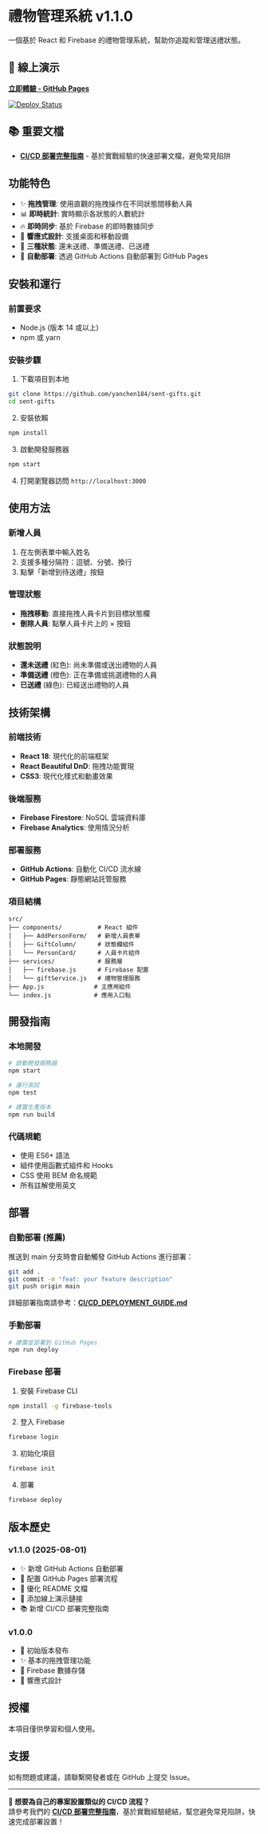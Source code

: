 # 禮物管理系統 v1.1.0

一個基於 React 和 Firebase 的禮物管理系統，幫助你追蹤和管理送禮狀態。

## 🚀 線上演示

**[立即體驗 - GitHub Pages](https://yanchen184.github.io/sent-gifts/)**

[![Deploy Status](https://github.com/yanchen184/sent-gifts/actions/workflows/deploy.yml/badge.svg)](https://github.com/yanchen184/sent-gifts/actions/workflows/deploy.yml)

## 📚 重要文檔

- **[CI/CD 部署完整指南](./CICD_DEPLOYMENT_GUIDE.md)** - 基於實戰經驗的快速部署文檔，避免常見陷阱

## 功能特色

- ✨ **拖拽管理**: 使用直觀的拖拽操作在不同狀態間移動人員
- 📊 **即時統計**: 實時顯示各狀態的人數統計
- 🔥 **即時同步**: 基於 Firebase 的即時數據同步
- 📱 **響應式設計**: 支援桌面和移動設備
- 🎯 **三種狀態**: 還未送禮、準備送禮、已送禮
- 🚀 **自動部署**: 透過 GitHub Actions 自動部署到 GitHub Pages

## 安裝和運行

### 前置要求

- Node.js (版本 14 或以上)
- npm 或 yarn

### 安裝步驟

1. 下載項目到本地
```bash
git clone https://github.com/yanchen184/sent-gifts.git
cd sent-gifts
```

2. 安裝依賴
```bash
npm install
```

3. 啟動開發服務器
```bash
npm start
```

4. 打開瀏覽器訪問 `http://localhost:3000`

## 使用方法

### 新增人員
1. 在左側表單中輸入姓名
2. 支援多種分隔符：逗號、分號、換行
3. 點擊「新增到待送禮」按鈕

### 管理狀態
- **拖拽移動**: 直接拖拽人員卡片到目標狀態欄
- **刪除人員**: 點擊人員卡片上的 × 按鈕

### 狀態說明
- **還未送禮** (紅色): 尚未準備或送出禮物的人員
- **準備送禮** (橙色): 正在準備或挑選禮物的人員  
- **已送禮** (綠色): 已經送出禮物的人員

## 技術架構

### 前端技術
- **React 18**: 現代化的前端框架
- **React Beautiful DnD**: 拖拽功能實現
- **CSS3**: 現代化樣式和動畫效果

### 後端服務
- **Firebase Firestore**: NoSQL 雲端資料庫
- **Firebase Analytics**: 使用情況分析

### 部署服務
- **GitHub Actions**: 自動化 CI/CD 流水線
- **GitHub Pages**: 靜態網站託管服務

### 項目結構
```
src/
├── components/          # React 組件
│   ├── AddPersonForm/   # 新增人員表單
│   ├── GiftColumn/      # 狀態欄組件
│   └── PersonCard/      # 人員卡片組件
├── services/            # 服務層
│   ├── firebase.js      # Firebase 配置
│   └── giftService.js   # 禮物管理服務
├── App.js              # 主應用組件
└── index.js            # 應用入口點
```

## 開發指南

### 本地開發
```bash
# 啟動開發服務器
npm start

# 運行測試
npm test

# 建置生產版本
npm run build
```

### 代碼規範
- 使用 ES6+ 語法
- 組件使用函數式組件和 Hooks
- CSS 使用 BEM 命名規範
- 所有註解使用英文

## 部署

### 自動部署 (推薦)
推送到 main 分支時會自動觸發 GitHub Actions 進行部署：

```bash
git add .
git commit -m "feat: your feature description"
git push origin main
```

詳細部署指南請參考：**[CI/CD_DEPLOYMENT_GUIDE.md](./CICD_DEPLOYMENT_GUIDE.md)**

### 手動部署
```bash
# 建置並部署到 GitHub Pages
npm run deploy
```

### Firebase 部署
1. 安裝 Firebase CLI
```bash
npm install -g firebase-tools
```

2. 登入 Firebase
```bash
firebase login
```

3. 初始化項目
```bash
firebase init
```

4. 部署
```bash
firebase deploy
```

## 版本歷史

### v1.1.0 (2025-08-01)
- ✨ 新增 GitHub Actions 自動部署
- 🔧 配置 GitHub Pages 部署流程
- 📝 優化 README 文檔
- 🚀 添加線上演示鏈接
- 📚 新增 CI/CD 部署完整指南

### v1.0.0
- 🎉 初始版本發布
- ✨ 基本的拖拽管理功能
- 💾 Firebase 數據存儲
- 📱 響應式設計

## 授權

本項目僅供學習和個人使用。

## 支援

如有問題或建議，請聯繫開發者或在 GitHub 上提交 Issue。

---

**📖 想要為自己的專案設置類似的 CI/CD 流程？**  
請參考我們的 **[CI/CD 部署完整指南](./CICD_DEPLOYMENT_GUIDE.md)**，基於實戰經驗總結，幫您避免常見陷阱，快速完成部署設置！
